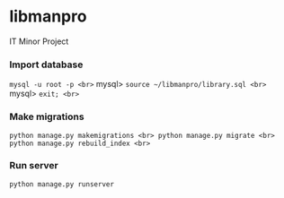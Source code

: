 # libmanpro
IT Minor Project

### Import database
`mysql -u root -p <br>`
mysql> `source ~/libmanpro/library.sql <br>`
mysql> `exit; <br>`

### Make migrations
`python manage.py makemigrations <br>
python manage.py migrate <br>
python manage.py rebuild_index <br>`

### Run server
`python manage.py runserver`

